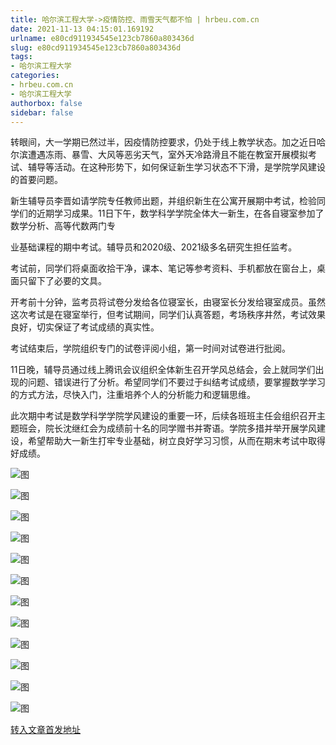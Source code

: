 ```yaml
---
title: 哈尔滨工程大学->疫情防控、雨雪天气都不怕 | hrbeu.com.cn
date: 2021-11-13 04:15:01.169192
urlname: e80cd911934545e123cb7860a803436d
slug: e80cd911934545e123cb7860a803436d
tags: 
- 哈尔滨工程大学
categories:
- hrbeu.com.cn
- 哈尔滨工程大学
authorbox: false
sidebar: false
---
```

转眼间，大一学期已然过半，因疫情防控要求，仍处于线上教学状态。加之近日哈尔滨遭遇冻雨、暴雪、大风等恶劣天气，室外天冷路滑且不能在教室开展模拟考试、辅导等活动。在这种形势下，如何保证新生学习状态不下滑，是学院学风建设的首要问题。

新生辅导员李晋如请学院专任教师出题，并组织新生在公寓开展期中考试，检验同学们的近期学习成果。11日下午，数学科学学院全体大一新生，在各自寝室参加了数学分析、高等代数两门专
<!--more-->
业基础课程的期中考试。辅导员和2020级、2021级多名研究生担任监考。

考试前，同学们将桌面收拾干净，课本、笔记等参考资料、手机都放在窗台上，桌面只留下了必要的文具。

开考前十分钟，监考员将试卷分发给各位寝室长，由寝室长分发给寝室成员。虽然这次考试是在寝室举行，但考试期间，同学们认真答题，考场秩序井然，考试效果良好，切实保证了考试成绩的真实性。

考试结束后，学院组织专门的试卷评阅小组，第一时间对试卷进行批阅。

11日晚，辅导员通过线上腾讯会议组织全体新生召开学风总结会，会上就同学们出现的问题、错误进行了分析。希望同学们不要过于纠结考试成绩，要掌握数学学习的方式方法，尽快入门，注重培养个人的分析能力和逻辑思维。

此次期中考试是数学科学学院学风建设的重要一环，后续各班班主任会组织召开主题班会，院长沈继红会为成绩前十名的同学赠书并寄语。学院多措并举开展学风建设，希望帮助大一新生打牢专业基础，树立良好学习习惯，从而在期末考试中取得好成绩。

![图](http://gongxue.cn/__local/4/FD/A9/8110725C4143F8C8CA2007D23D0_500C4C7A_91B8.jpg)

![图](http://gongxue.cn/__local/A/A6/75/8D09EF3B0C4450318FB094D8BDB_C86A9912_F584.jpg)

![图](http://gongxue.cn/__local/4/22/E5/6B976F648EAEE68B41A685478D8_E7BA5711_135D1.jpg)

![图](http://gongxue.cn/__local/A/56/8E/FB1C03EF3E96FDE2348158E6B04_CF572A25_16549.jpg)

![图](http://gongxue.cn/__local/3/F4/D7/43E0C78667AD9846A00EE129511_FD57D95E_12A99.jpg)

![图](http://gongxue.cn/__local/9/B5/DC/45895D8E463CA7A9D45443D06C0_E9DA684B_20157.jpg)

![图](http://gongxue.cn/__local/0/87/82/F6A9C049E7057A8874485029E90_327FA9D1_17C41.jpg)

![图](http://gongxue.cn/__local/7/88/68/35AF9E306156288B9AAD668EDEF_12540F4A_149A1.jpg)

![图](http://gongxue.cn/__local/6/E4/E1/F22AEEEAD5DB32300852F9F654F_85255331_15A33.jpg)

![图](http://gongxue.cn/__local/3/D7/68/7177F546868408F86E7871264E8_0E0982D3_E163.jpg)

![图](http://gongxue.cn/__local/4/7E/4E/2230DF1A41CBDF5B81E3B34829F_8DFCDFEC_A6D7.jpg)

![图](http://gongxue.cn/__local/2/43/BA/DF2A95A715EE96724970653B743_B9FBD43E_9638.jpg)

[转入文章首发地址](http://gongxue.cn/info/1015/68794.htm)